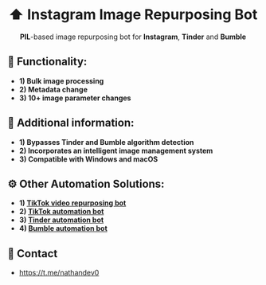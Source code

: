 <h1 align="center"> ⬆️ Instagram Image Repurposing Bot </h1>
<p align="center"><strong>PIL</strong>-based image repurposing bot for <strong>Instagram</strong>, <strong>Tinder</strong> and <strong>Bumble</strong></p>
<h2 id="contact"> 👀 Functionality: </h2>

- **1) Bulk image processing**
- **2) Metadata change**
- **3) 10+ image parameter changes**

<h2 id="contact"> 📝 Additional information: </h2>

- **1) Bypasses Tinder and Bumble algorithm detection**
- **2) Incorporates an intelligent image management system**
- **3) Compatible with Windows and macOS**

<h2 id="contact"> ⚙️ Other Automation Solutions: </h2>

- **1) [TikTok video repurposing bot](https://github.com/nathandev0/Video-Repurposing-Bot)**
- **2) [TikTok automation bot](https://github.com/nathandev0/Tiktok_Automation_Bot)**
- **3) [Tinder automation bot](https://github.com/nathandev0/Tinder_Automation_Bot)**
- **4) [Bumble automation bot](https://github.com/nathandev0/Bumble_Automation_Bot)**

<h2 id="contact"> 💬 Contact</h2>

- https://t.me/nathandev0
